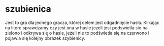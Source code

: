 # szubienica
Jest to gra dla jednego gracza, której celem jest odgadnięcie hasła. 
Klikając na litere sprawdzamy czy jest ona w hasle jezeli jest podswietla sie na zielono i odkrywa się o hasle, 
jeżeli nie to podświetla się na czerwono i pojawia się kolejny obrazek szybienicy.
